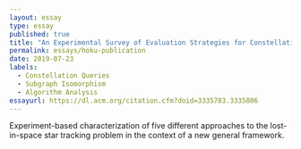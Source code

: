 ```yaml
---
layout: essay
type: essay
published: true
title: "An Experimental Survey of Evaluation Strategies for Constellation Queries"
permalink: essays/hoku-publication
date: 2019-07-23
labels:
  - Constellation Queries
  - Subgraph Isomorphism
  - Algorithm Analysis
essayurl: https://dl.acm.org/citation.cfm?doid=3335783.3335806 
---
```

Experiment-based characterization of five different approaches to the lost-in-space star tracking problem in the context of a new general framework.


